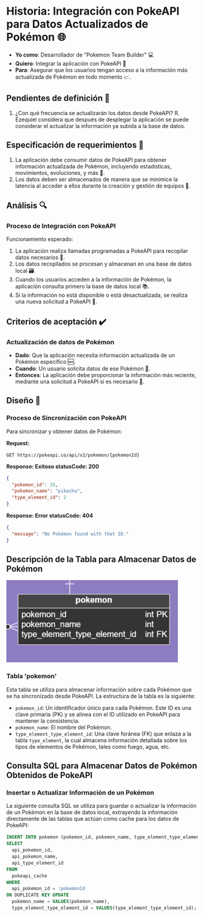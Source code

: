 # Historia: Integración con PokeAPI para Datos Actualizados de Pokémon 🌐

- **Yo como**: Desarrollador de "Pokemon Team Builder" 💻
- **Quiero**: Integrar la aplicación con PokeAPI 🤝
- **Para**: Asegurar que los usuarios tengan acceso a la información más actualizada de Pokémon en todo momento 📈.

## Pendientes de definición 📝

1. ¿Con qué frecuencia se actualizarán los datos desde PokeAPI?
   R. Ezequiel considera que después de desplegar la aplicación se puede considerar el actualizar la información ya subida a la base de datos.

## Especificación de requerimientos 📄

1. La aplicación debe consumir datos de PokeAPI para obtener información actualizada de Pokémon, incluyendo estadísticas, movimientos, evoluciones, y más 🔄.
2. Los datos deben ser almacenados de manera que se minimice la latencia al acceder a ellos durante la creación y gestión de equipos 🚀.

## Análisis 🔍

### Proceso de Integración con PokeAPI

Funcionamiento esperado:

1. La aplicación realiza llamadas programadas a PokeAPI para recopilar datos necesarios 📅.
2. Los datos recopilados se procesan y almacenan en una base de datos local 🗃️.
3. Cuando los usuarios acceden a la información de Pokémon, la aplicación consulta primero la base de datos local 📚.
4. Si la información no está disponible o está desactualizada, se realiza una nueva solicitud a PokeAPI 🔄.

## Criterios de aceptación ✔️

### Actualización de datos de Pokémon

- **Dado**: Que la aplicación necesita información actualizada de un Pokémon específico 🆕.
- **Cuando**: Un usuario solicita datos de ese Pokémon 📲.
- **Entonces**: La aplicación debe proporcionar la información más reciente, mediante una solicitud a PokeAPI si es necesario 🔄.

## Diseño 🎨

### Proceso de Sincronización con PokeAPI

Para sincronizar y obtener datos de Pokémon:

**Request:**
```http
GET https://pokeapi.co/api/v2/pokemon/{pokemonId}
```

**Response: Exitoso statusCode: 200**
```json
{
  "pokemon_id": 25,
  "pokemon_name": "pikachu",
  "type_element_id": 2
}
```

**Response: Error statusCode: 404**
```json
{
  "message": "No Pokémon found with that ID."
}
```

## Descripción de la Tabla para Almacenar Datos de Pokémon

![Captura tablas](../imagenes/bd_tabla_pokemon.png)

### Tabla 'pokemon'
Esta tabla se utiliza para almacenar información sobre cada Pokémon que se ha sincronizado desde PokeAPI. La estructura de la tabla es la siguiente:

- `pokemon_id`: Un identificador único para cada Pokémon. Este ID es una clave primaria (PK) y se alinea con el ID utilizado en PokeAPI para mantener la consistencia.
- `pokemon_name`: El nombre del Pokémon.
- `type_element_type_element_id`: Una clave foránea (FK) que enlaza a la tabla `type_element`, la cual almacena información detallada sobre los tipos de elementos de Pokémon, tales como fuego, agua, etc.

## Consulta SQL para Almacenar Datos de Pokémon Obtenidos de PokeAPI

### Insertar o Actualizar Información de un Pokémon
La siguiente consulta SQL se utiliza para guardar o actualizar la información de un Pokémon en la base de datos local, extrayendo la información directamente de las tablas que actúan como cache para los datos de PokeAPI:

```sql
INSERT INTO pokemon (pokemon_id, pokemon_name, type_element_type_element_id)
SELECT
  api_pokemon_id,
  api_pokemon_name,
  api_type_element_id
FROM
  pokeapi_cache
WHERE
  api_pokemon_id = :pokemonId
ON DUPLICATE KEY UPDATE
  pokemon_name = VALUES(pokemon_name),
  type_element_type_element_id = VALUES(type_element_type_element_id);
```